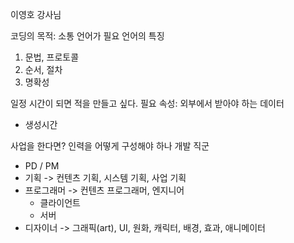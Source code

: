이영호 강사님

코딩의 목적: 소통
언어가 필요
언어의 특징
1. 문법, 프로토콜
2. 순서, 절차
3. 명확성

일정 시간이 되면 적을 만들고 싶다.
필요 속성: 외부에서 받아야 하는 데이터
- 생성시간


사업을 한다면?
인력을 어떻게 구성해야 하나
개발 직군
- PD / PM
- 기획 -> 컨텐츠 기획, 시스템 기획, 사업 기획
- 프로그래머 -> 컨텐츠 프로그래머, 엔지니어
	- 클라이언트 
	- 서버
- 디자이너 -> 그래픽(art), UI, 원화, 캐릭터, 배경, 효과, 애니메이터
